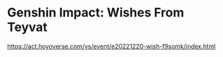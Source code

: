# Genshin Impact: Wishes From Teyvat
https://act.hoyoverse.com/ys/event/e20221220-wish-f9somk/index.html